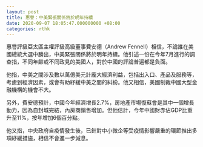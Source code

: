 ```yaml
---
layout: post
title: 惠譽：中美緊張關係將於明年持續
date: 2020-09-07 18:05:47.000000000 +08:00
categories: rthk
---
```


惠譽評級亞太區主權評級高級董事費安德（Andrew Fennell）相信，不論誰在美國總統大選中勝出，中美緊張關係將於明年持續。他引述一份在今年7月進行的調查指，不同年齡或不同政見的美國人，對於中國的評論普遍都是負面。

他指，中美之間涉及數以萬億美元計龐大經濟利益，包括出入口、產品及服務等，考慮到經濟因素，或會有助紓緩中美之間的糾紛。他又相信，美國制裁中國大型金融機構的機會不大。

另外，費安德預計，中國今年經濟增長2.7%，房地產市場復蘇會是其中一個增長動力，因為自封城完結，內房商銷售增加。但他估計，今年中國財赤佔GDP比重升至11%，按年增加6個百分點。

他又指，中央政府自疫情發生後，已針對中小微企等受疫情影響嚴重的環節推出多項紓緩措施，相信不會進一步減息。
